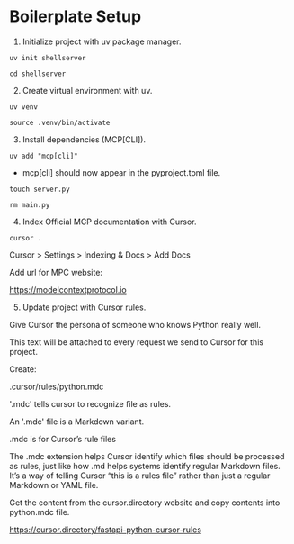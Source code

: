 # Boilerplate Setup

1. Initialize project with uv package manager.

`uv init shellserver`

`cd shellserver`

2. Create virtual environment with uv.

`uv venv`

`source .venv/bin/activate`

3. Install dependencies (MCP[CLI]).

`uv add "mcp[cli]"`

- mcp[cli] should now appear in the pyproject.toml file.

`touch server.py`

`rm main.py`


4. Index Official MCP documentation with Cursor.

`cursor .`

Cursor > Settings > Indexing & Docs > Add Docs

Add url for MPC website:

https://modelcontextprotocol.io



5. Update project with Cursor rules.

Give Cursor the persona of someone who knows Python really well.

This text will be attached to every request we send to Cursor for this project.

Create:

.cursor/rules/python.mdc

'.mdc' tells cursor to recognize file as rules.

An '.mdc' file is a Markdown variant.  

.mdc is for Cursor’s rule files

The .mdc extension helps Cursor identify which files should be processed as rules, just like how .md helps systems identify regular Markdown files. It’s a way of telling Cursor “this is a rules file” rather than just a regular Markdown or YAML file.

Get the content from the cursor.directory website and copy contents into python.mdc file.

https://cursor.directory/fastapi-python-cursor-rules

